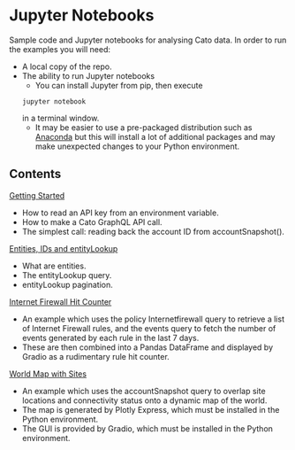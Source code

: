 # Jupyter Notebooks
Sample code and Jupyter notebooks for analysing Cato data. In order to run the examples you will need:

- A local copy of the repo.
- The ability to run Jupyter notebooks
  - You can install Jupyter from pip, then execute 
  ```
  jupyter notebook
  ```
  in a terminal window.
  - It may be easier to use a pre-packaged distribution such as [Anaconda](https://www.anaconda.com/download) but this will install a lot of additional packages and may make unexpected changes to your Python environment.

## Contents

[Getting Started](https://github.com/catonetworks/data-analytics/blob/main/notebooks/Getting%20Started.ipynb)
* How to read an API key from an environment variable.
* How to make a Cato GraphQL API call.
* The simplest call: reading back the account ID from accountSnapshot().

[Entities, IDs and entityLookup](https://github.com/catonetworks/data-analytics/blob/main/notebooks/Entities%2C%20IDs%20and%20entityLookup.ipynb)
* What are entities.
* The entityLookup query.
* entityLookup pagination.

[Internet Firewall Hit Counter](https://github.com/catonetworks/data-analytics/blob/main/notebooks/Internet%20Firewall%20Hit%20Counter.ipynb)
* An example which uses the policy Internetfirewall query to retrieve a list of Internet Firewall rules, and the events query to fetch the number of events generated by each rule in the last 7 days.
* These are then combined into a Pandas DataFrame and displayed by Gradio as a rudimentary rule hit counter.

[World Map with Sites](https://github.com/catonetworks/data-analytics/blob/main/notebooks/World%20Map%20with%20Sites.ipynb)
* An example which uses the accountSnapshot query to overlap site locations and connectivity status onto a dynamic map of the world.
* The map is generated by Plotly Express, which must be installed in the Python environment.
* The GUI is provided by Gradio, which must be installed in the Python environment.